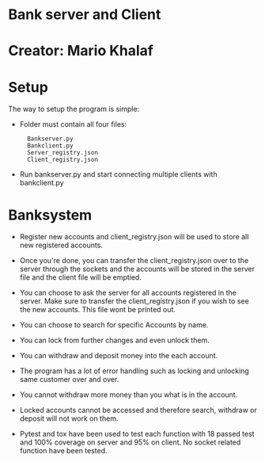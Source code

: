 # Bank server and Client
# Creator: Mario Khalaf
# Setup
The way to setup the program is simple:
* Folder must contain all four files:


        Bankserver.py
        Bankclient.py
        Server_registry.json
        Client_registry.json


* Run bankserver.py and start connecting multiple clients with bankclient.py


# Banksystem
* Register new accounts and client_registry.json will be used to store all new registered accounts.
* Once you're done, you can transfer the client_registry.json over to the server through the sockets and the accounts will be stored in the server file and the client file will be emptied.
* You can choose to ask the server for all accounts registered in the server. Make sure to transfer the client_registry.json if you wish to see the new accounts. This file wont be printed out.
* You can choose to search for specific Accounts by name.
* You can lock from further changes and even unlock them.
* You can withdraw and deposit money into the each account.
* The program has a lot of error handling such as locking and unlocking same customer over and over.
* You cannot withdraw more money than you what is in the account.
* Locked accounts cannot be accessed and therefore search, withdraw or deposit will not work on them.

* Pytest and tox have been used to test each function with 18 passed test and 100% coverage on server and 95% on client. No socket related function have been tested.



